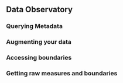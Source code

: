 ## Data Observatory

### Querying Metadata

### Augmenting your data

### Accessing boundaries

### Getting raw measures and boundaries
